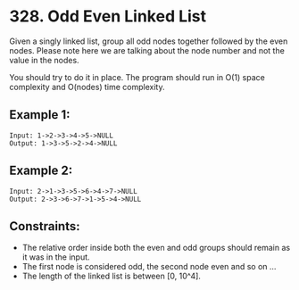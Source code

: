 # 328. Odd Even Linked List

Given a singly linked list, group all odd nodes together followed by the even nodes. Please note here we are talking about the node number and not the value in the nodes.

You should try to do it in place. The program should run in O(1) space complexity and O(nodes) time complexity.

## Example 1:

```
Input: 1->2->3->4->5->NULL
Output: 1->3->5->2->4->NULL
```

## Example 2:

```
Input: 2->1->3->5->6->4->7->NULL
Output: 2->3->6->7->1->5->4->NULL
```

## Constraints:

* The relative order inside both the even and odd groups should remain as it was in the input.
* The first node is considered odd, the second node even and so on ...
* The length of the linked list is between [0, 10^4].